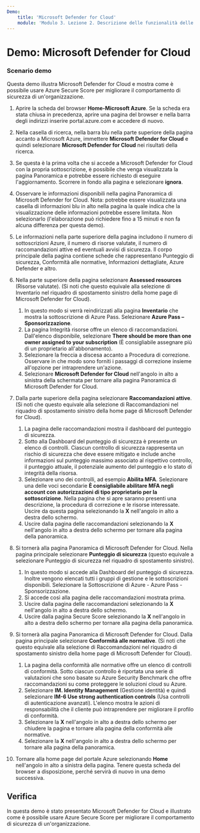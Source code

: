 ```yaml
---
Demo:
    title: 'Microsoft Defender for Cloud'
    module: 'Modulo 3. Lezione 2. Descrizione delle funzionalità delle soluzioni di sicurezza Microsoft: descrizione delle funzionalità di gestione della sicurezza di Azure'
---
```


# Demo: Microsoft Defender for Cloud

### Scenario demo

Questa demo illustra Microsoft Defender for Cloud e mostra come è possibile usare Azure Secure Score per migliorare il comportamento di sicurezza di un'organizzazione.

1. Aprire la scheda del browser **Home-Microsoft Azure**.  Se la scheda era stata chiusa in precedenza, aprire una pagina del browser e nella barra degli indirizzi inserire portal.azure.com e accedere di nuovo.

1. Nella casella di ricerca, nella barra blu nella parte superiore della pagina accanto a Microsoft Azure, immettere **Microsoft Defender for Cloud** e quindi selezionare **Microsoft Defender for Cloud** nei risultati della ricerca.

1. Se questa è la prima volta che si accede a Microsoft Defender for Cloud con la propria sottoscrizione, è possibile che venga visualizzata la pagina Panoramica e potrebbe essere richiesto di eseguire l'aggiornamento.  Scorrere in fondo alla pagina e selezionare **ignora**.

1. Osservare le informazioni disponibili nella pagina Panoramica di Microsoft Defender for Cloud.  Nota: potrebbe essere visualizzata una casella di informazioni blu in alto nella pagina la quale indica che la visualizzazione delle informazioni potrebbe essere limitata.  Non selezionarlo (l'elaborazione può richiedere fino a 15 minuti e non fa alcuna differenza per questa demo).

1. Le informazioni nella parte superiore della pagina includono il numero di sottoscrizioni Azure, il numero di risorse valutate, il numero di raccomandazioni attive ed eventuali avvisi di sicurezza.  Il corpo principale della pagina contiene schede che rappresentano Punteggio di sicurezza, Conformità alle normative, Informazioni dettagliate, Azure Defender e altro.  

1. Nella parte superiore della pagina selezionare **Assessed resources** (Risorse valutate).  (Si noti che questo equivale alla selezione di Inventario nel riquadro di spostamento sinistro della home page di Microsoft Defender for Cloud).
    1. In questo modo si verrà reindirizzati alla pagina **Inventario** che mostra la sottoscrizione di Azure Pass.  Selezionare **Azure Pass – Sponsorizzazione**.
    1. La pagina Integrità risorse offre un elenco di raccomandazioni.  Dall'elenco disponibile, selezionare **There should be more than one owner assigned to your subscription** (È consigliabile assegnare più di un proprietario all'abbonamento).
    1. Selezionare la freccia a discesa accanto a Procedura di correzione. Osservare in che modo sono forniti i passaggi di correzione insieme all'opzione per intraprendere un'azione.  
    1. Selezionare **Microsoft Defender for Cloud** nell'angolo in alto a sinistra della schermata per tornare alla pagina Panoramica di Microsoft Defender for Cloud.

1. Dalla parte superiore della pagina selezionare **Raccomandazioni attive**.  (Si noti che questo equivale alla selezione di Raccomandazioni nel riquadro di spostamento sinistro della home page di Microsoft Defender for Cloud).
    1. La pagina delle raccomandazioni mostra il dashboard del punteggio di sicurezza.
    1. Sotto alla Dashboard del punteggio di sicurezza è presente un elenco di controlli. Ciascun controllo di sicurezza rappresenta un rischio di sicurezza che deve essere mitigato e include anche informazioni sul punteggio massimo associato al rispettivo controllo, il punteggio attuale, il potenziale aumento del punteggio e lo stato di integrità della risorsa.  
    1. Selezionare uno dei controlli, ad esempio **Abilita MFA**.  Selezionare una delle voci secondarie **È consigliabile abilitare MFA negli account con autorizzazioni di tipo proprietario per la sottoscrizione**.  Nella pagina che si apre saranno presenti una descrizione, la procedura di correzione e le risorse interessate. Uscire da questa pagina selezionando la **X** nell'angolo in alto a destra dello schermo.
    1. Uscire dalla pagina delle raccomandazioni selezionando la **X** nell'angolo in alto a destra dello schermo per tornare alla pagina della panoramica.

1. Si tornerà alla pagina Panoramica di Microsoft Defender for Cloud.  Nella pagina principale selezionare **Punteggio di sicurezza** (questo equivale a selezionare Punteggio di sicurezza nel riquadro di spostamento sinistro).
    1. In questo modo si accede alla Dashboard del punteggio di sicurezza.  Inoltre vengono elencati tutti i gruppi di gestione e le sottoscrizioni disponibili.  Selezionare la Sottoscrizione di Azure - Azure Pass - Sponsorizzazione.
    1. Si accede così alla pagina delle raccomandazioni mostrata prima.
    1. Uscire dalla pagina delle raccomandazioni selezionando la **X** nell'angolo in alto a destra dello schermo.
    1. Uscire dalla pagina Secure Score selezionando la **X** nell'angolo in alto a destra dello schermo per tornare alla pagina della panoramica.

1. Si tornerà alla pagina Panoramica di Microsoft Defender for Cloud.  Dalla pagina principale selezionare **Conformità alle normative**. (Si noti che questo equivale alla selezione di Raccomandazioni nel riquadro di spostamento sinistro della home page di Microsoft Defender for Cloud).
    1. La pagina della conformità alle normative offre un elenco di controlli di conformità.  Sotto ciascun controllo è riportata una serie di valutazioni che sono basate su Azure Security Benchmark che offre raccomandazioni su come proteggere le soluzioni cloud su Azure.
    1. Selezionare **IM. Identity Management** (Gestione identità) e quindi selezionare **IM-6 Use strong authentication controls** (Usa controlli di autenticazione avanzati).  L'elenco mostra le azioni di responsabilità che il cliente può intraprendere per migliorare il profilo di conformità.
    1. Selezionare la **X** nell'angolo in alto a destra dello schermo per chiudere la pagina e tornare alla pagina della conformità alle normative.
    1. Selezionare la **X** nell'angolo in alto a destra dello schermo per tornare alla pagina della panoramica.

1. Tornare alla home page del portale Azure selezionando **Home** nell'angolo in alto a sinistra della pagina.  Tenere questa scheda del browser a disposizione, perché servirà di nuovo in una demo successiva.

## Verifica

In questa demo è stato presentato Microsoft Defender for Cloud e illustrato come è possibile usare Azure Secure Score per migliorare il comportamento di sicurezza di un'organizzazione.
